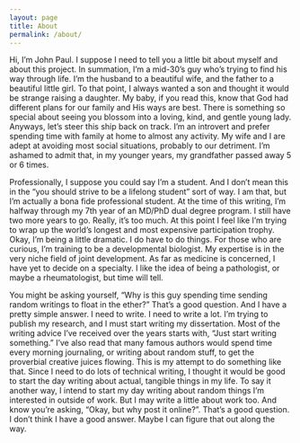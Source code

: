 ```yaml
---
layout: page
title: About
permalink: /about/
---
```


Hi, I’m John Paul. I suppose I need to tell you a little bit about myself and about this project. In summation, I’m a mid-30’s guy who’s trying to find his way through life. I’m the husband to a beautiful wife, and the father to a beautiful little girl. To that point, I always wanted a son and thought it would be strange raising a daughter. My baby, if you read this, know that God had different plans for our family and His ways are best. There is something so special about seeing you blossom into a loving, kind, and gentle young lady. Anyways, let’s steer this ship back on track. I’m an introvert and prefer spending time with family at home to almost any activity. My wife and I are adept at avoiding most social situations, probably to our detriment. I’m ashamed to admit that, in my younger years, my grandfather passed away 5 or 6 times.

Professionally, I suppose you could say I’m a student. And I don’t mean this in the “you should strive to be a lifelong student” sort of way. I am that, but I’m actually a bona fide professional student. At the time of this writing, I’m halfway through my 7th year of an MD/PhD dual degree program. I still have two more years to go. Really, it’s too much. At this point I feel like I’m trying to wrap up the world’s longest and most expensive participation trophy. Okay, I’m being a little dramatic. I do have to do things. For those who are curious, I’m training to be a developmental biologist. My expertise is in the very niche field of joint development. As far as medicine is concerned, I have yet to decide on a specialty. I like the idea of being a pathologist, or maybe a rheumatologist, but time will tell.

You might be asking yourself, “Why is this guy spending time sending random writings to float in the ether?” That’s a good question. And I have a pretty simple answer. I need to write. I need to write a lot. I’m trying to publish my research, and I must start writing my dissertation. Most of the writing advice I’ve received over the years starts with, “Just start writing something.” I’ve also read that many famous authors would spend time every morning journaling, or writing about random stuff, to get the proverbial creative juices flowing. This is my attempt to do something like that. Since I need to do lots of technical writing, I thought it would be good to start the day writing about actual, tangible things in my life. To say it another way, I intend to start my day writing about random things I’m interested in outside of work. But I may write a little about work too. And know you’re asking, “Okay, but why post it online?”. That’s a good question. I don’t think I have a good answer. Maybe I can figure that out along the way. 

